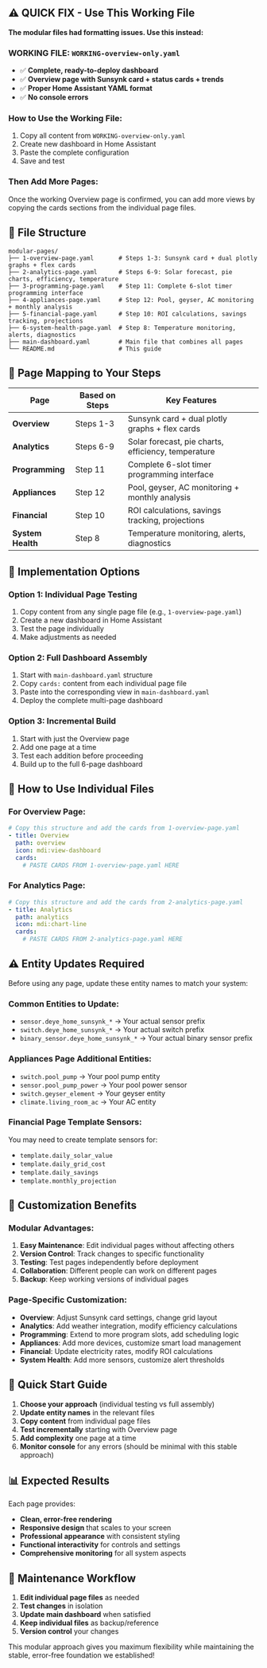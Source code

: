 ## ⚠️ QUICK FIX - Use This Working File

**The modular files had formatting issues. Use this instead:**

### **WORKING FILE: `WORKING-overview-only.yaml`**
- ✅ **Complete, ready-to-deploy dashboard**
- ✅ **Overview page with Sunsynk card + status cards + trends**
- ✅ **Proper Home Assistant YAML format**
- ✅ **No console errors**

### **How to Use the Working File:**
1. Copy all content from `WORKING-overview-only.yaml`
2. Create new dashboard in Home Assistant
3. Paste the complete configuration
4. Save and test

### **Then Add More Pages:**
Once the working Overview page is confirmed, you can add more views by copying the cards sections from the individual page files.

## 📁 File Structure

```
modular-pages/
├── 1-overview-page.yaml       # Steps 1-3: Sunsynk card + dual plotly graphs + flex cards
├── 2-analytics-page.yaml      # Steps 6-9: Solar forecast, pie charts, efficiency, temperature
├── 3-programming-page.yaml    # Step 11: Complete 6-slot timer programming interface
├── 4-appliances-page.yaml     # Step 12: Pool, geyser, AC monitoring + monthly analysis
├── 5-financial-page.yaml      # Step 10: ROI calculations, savings tracking, projections
├── 6-system-health-page.yaml  # Step 8: Temperature monitoring, alerts, diagnostics
├── main-dashboard.yaml        # Main file that combines all pages
└── README.md                  # This guide
```

## 🎯 Page Mapping to Your Steps

| Page | Based on Steps | Key Features |
|------|----------------|--------------|
| **Overview** | Steps 1-3 | Sunsynk card + dual plotly graphs + flex cards |
| **Analytics** | Steps 6-9 | Solar forecast, pie charts, efficiency, temperature |
| **Programming** | Step 11 | Complete 6-slot timer programming interface |
| **Appliances** | Step 12 | Pool, geyser, AC monitoring + monthly analysis |
| **Financial** | Step 10 | ROI calculations, savings tracking, projections |
| **System Health** | Step 8 | Temperature monitoring, alerts, diagnostics |

## 🔧 Implementation Options

### Option 1: Individual Page Testing
1. Copy content from any single page file (e.g., `1-overview-page.yaml`)
2. Create a new dashboard in Home Assistant
3. Test the page individually
4. Make adjustments as needed

### Option 2: Full Dashboard Assembly
1. Start with `main-dashboard.yaml` structure
2. Copy `cards:` content from each individual page file
3. Paste into the corresponding view in `main-dashboard.yaml`
4. Deploy the complete multi-page dashboard

### Option 3: Incremental Build
1. Start with just the Overview page
2. Add one page at a time
3. Test each addition before proceeding
4. Build up to the full 6-page dashboard

## 📝 How to Use Individual Files

### For Overview Page:
```yaml
# Copy this structure and add the cards from 1-overview-page.yaml
- title: Overview
  path: overview
  icon: mdi:view-dashboard
  cards:
    # PASTE CARDS FROM 1-overview-page.yaml HERE
```

### For Analytics Page:
```yaml
# Copy this structure and add the cards from 2-analytics-page.yaml
- title: Analytics
  path: analytics
  icon: mdi:chart-line
  cards:
    # PASTE CARDS FROM 2-analytics-page.yaml HERE
```

## ⚠️ Entity Updates Required

Before using any page, update these entity names to match your system:

### Common Entities to Update:
- `sensor.deye_home_sunsynk_*` → Your actual sensor prefix
- `switch.deye_home_sunsynk_*` → Your actual switch prefix
- `binary_sensor.deye_home_sunsynk_*` → Your actual binary sensor prefix

### Appliances Page Additional Entities:
- `switch.pool_pump` → Your pool pump entity
- `sensor.pool_pump_power` → Your pool power sensor
- `switch.geyser_element` → Your geyser entity
- `climate.living_room_ac` → Your AC entity

### Financial Page Template Sensors:
You may need to create template sensors for:
- `template.daily_solar_value`
- `template.daily_grid_cost`
- `template.daily_savings`
- `template.monthly_projection`

## 🎨 Customization Benefits

### Modular Advantages:
1. **Easy Maintenance**: Edit individual pages without affecting others
2. **Version Control**: Track changes to specific functionality
3. **Testing**: Test pages independently before deployment
4. **Collaboration**: Different people can work on different pages
5. **Backup**: Keep working versions of individual pages

### Page-Specific Customization:
- **Overview**: Adjust Sunsynk card settings, change grid layout
- **Analytics**: Add weather integration, modify efficiency calculations
- **Programming**: Extend to more program slots, add scheduling logic
- **Appliances**: Add more devices, customize smart load management
- **Financial**: Update electricity rates, modify ROI calculations
- **System Health**: Add more sensors, customize alert thresholds

## 🚀 Quick Start Guide

1. **Choose your approach** (individual testing vs full assembly)
2. **Update entity names** in the relevant files
3. **Copy content** from individual page files
4. **Test incrementally** starting with Overview page
5. **Add complexity** one page at a time
6. **Monitor console** for any errors (should be minimal with this stable approach)

## 📊 Expected Results

Each page provides:
- **Clean, error-free rendering**
- **Responsive design** that scales to your screen
- **Professional appearance** with consistent styling
- **Functional interactivity** for controls and settings
- **Comprehensive monitoring** for all system aspects

## 🔄 Maintenance Workflow

1. **Edit individual page files** as needed
2. **Test changes** in isolation
3. **Update main dashboard** when satisfied
4. **Keep individual files** as backup/reference
5. **Version control** your changes

This modular approach gives you maximum flexibility while maintaining the stable, error-free foundation we established!
